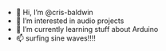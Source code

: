- 👋 Hi, I’m @cris-baldwin
- 👀 I’m interested in audio projects
- 🌱 I’m currently learning stuff about Arduino
- 📫 surfing sine waves!!!!

<!---
cris-baldwin/cris-baldwin is a ✨ special ✨ repository because its `README.md` (this file) appears on your GitHub profile.
You can click the Preview link to take a look at your changes.
--->
